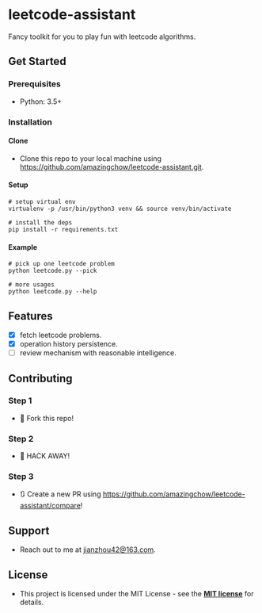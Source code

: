 # leetcode-assistant

Fancy toolkit for you to play fun with leetcode algorithms.

## Get Started

### Prerequisites

* Python: 3.5+

### Installation

#### Clone

* Clone this repo to your local machine using https://github.com/amazingchow/leetcode-assistant.git.

#### Setup

```shell
# setup virtual env
virtualenv -p /usr/bin/python3 venv && source venv/bin/activate

# install the deps
pip install -r requirements.txt
```

#### Example

```shell
# pick up one leetcode problem
python leetcode.py --pick

# more usages
python leetcode.py --help
```

## Features

- [x] fetch leetcode problems.
- [x] operation history persistence.
- [ ] review mechanism with reasonable intelligence.

## Contributing

### Step 1

* 🍴 Fork this repo!

### Step 2

* 🔨 HACK AWAY!

### Step 3

* 🔃 Create a new PR using https://github.com/amazingchow/leetcode-assistant/compare!

## Support

* Reach out to me at <jianzhou42@163.com>.

## License

* This project is licensed under the MIT License - see the **[MIT license](http://opensource.org/licenses/mit-license.php)** for details.

